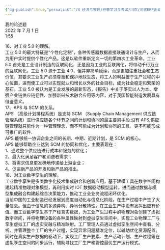 ```yaml
---
{"dg-publish":true,"permalink":"/4 经济与管理/经管学习与考试/川农/川农ERP企业信息资源管理/我的论述题/","title":"我的论述题"}
---
```



我的论述题  
2022 年 7 月 1 日  
1:55

16、对工业 5.0 的理解。  
工业 5.0 的最大特征是“个性化定制”，各种传感器数据直接联通设计与生产，从而为用户实时提供个性化产品。这是以软件重新定义一切的第四次工业革命。工业 5.0 首先是工业设计制造的互联网化，正是因为工业的互联网化，将带动千行万业的互联网化，工业 5.0 源于工业 4.0，但并非简单延续，而是更加注重社会和生态价值，其要求工业生产必须尊重和保护地球生态，将工人的利益置于生产过程的中心位置，进而使工业可以实现就业和增长以外的社会目标，成为社会稳定和繁荣的基石。工业 5.0 被认为是工业发展的最新形态，《报告》中关于落实以人为本、增强产业链供应链韧性、加强新兴技术融合应用等内容，对于我国智能制造发展具有借鉴意义。  
17、APS 与 SCM 的关系。  
APS （高级计划排程系统）是支持 SCM （Supply Chain Management 供应链管理系统）进行供应链各个环节之间的计划和协同的最主要的手段.没有 APS,供应  
链管理就只能作为一种管理理念，而不可能成为计划和协同的工具，更不可能形成可推广的软件.  
APS 能够统一协调企业之间的长期、中期、近期计划，是 SCM 的核心。  
APS 能够帮助企业达到 SCM 的协同和优化，主要表现在：  
1、通过整个供应链进行成本和服务的优化；  
2、最大化满足客户和消费者需求；  
3、将需求信息更准确地传递给上游企业；  
4、促进新产品的开发和新产品的推出。  
18、对工业数字孪生的理解。  
工业数字孪生是多类数字化技术集成融合和创新应用，基于建模工具在数字空间构建起精准物理对象模型，再利用实时 IOT 数据驱动模型运转，进而通过数据与模型集成融合构建起综合决策能力，推动工业全业务流程闭环优化。  
当前中国的工业制造已经发展到高度自动化与信息化阶段，在生产过程中产生了大量信息。但由于信息的多源异构、异地分散特性，在工业生产中没有发挥出应有价值。而工业数字孪生基于产线真实数据，为工业产生过程中的物理对象创建了虚拟数字空间，并将物理设备的各种属性映射到虚拟孪生空间中，实现工业物理工厂与孪生虚拟工厂的虚实交融与精准映射。工厂管理人员通过虚拟孪生空间中查看、分析、并管理整个工厂的生产过程，实现异常问题精准定位，以辅助优化资源配置。同时在真实生产数据的驱动下，实现工厂生产要素、生产活动计划、生产过程等在虚拟孪生空间的同步运行，辅助寻找工厂生产和管控最优生产运行模式。